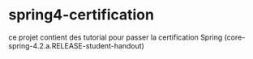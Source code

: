 # spring4-certification 
ce projet contient des tutorial pour passer la certification Spring (core-spring-4.2.a.RELEASE-student-handout)
